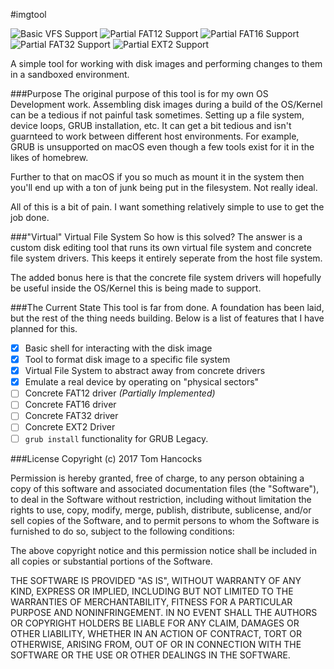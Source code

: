 #imgtool

![Basic VFS Support](https://img.shields.io/badge/VFS-Basic-green.svg)
![Partial FAT12 Support](https://img.shields.io/badge/FAT12-Partial-yellow.svg)
![Partial FAT16 Support](https://img.shields.io/badge/FAT16-None-red.svg)
![Partial FAT32 Support](https://img.shields.io/badge/FAT32-None-red.svg)
![Partial EXT2 Support](https://img.shields.io/badge/ext2-None-red.svg)

A simple tool for working with disk images and performing changes to them in a sandboxed environment.

###Purpose
The original purpose of this tool is for my own OS Development work. Assembling
disk images during a build of the OS/Kernel can be a tedious if not painful task sometimes. Setting up a file system, device loops, GRUB installation, etc. It can get a bit tedious and isn't guarnteed to work between different host environments. For example, GRUB is unsupported on macOS even though a few tools exist for it in the likes of homebrew.

Further to that on macOS if you so much as mount it in the system then you'll end up with a ton of junk being put in the filesystem. Not really ideal.

All of this is a bit of pain. I want something relatively simple to use to get the job done.

###"Virtual" Virtual File System
So how is this solved? The answer is a custom disk editing tool that runs its own virtual file system and concrete file system drivers. This keeps it entirely seperate from the host file system.

The added bonus here is that the concrete file system drivers will hopefully be useful inside the OS/Kernel this is being made to support.

###The Current State
This tool is far from done. A foundation has been laid, but the rest of the thing needs building. Below is a list of features that I have planned for this.

- [x] Basic shell for interacting with the disk image
- [x] Tool to format disk image to a specific file system
- [x] Virtual File System to abstract away from concrete drivers
- [x] Emulate a real device by operating on "physical sectors"
- [ ] Concrete FAT12 driver *(Partially Implemented)*
- [ ] Concrete FAT16 driver
- [ ] Concrete FAT32 driver
- [ ] Concrete EXT2 Driver
- [ ] `grub install` functionality for GRUB Legacy.

###License
Copyright (c) 2017 Tom Hancocks

Permission is hereby granted, free of charge, to any person obtaining a copy
of this software and associated documentation files (the "Software"), to deal
in the Software without restriction, including without limitation the rights
to use, copy, modify, merge, publish, distribute, sublicense, and/or sell
copies of the Software, and to permit persons to whom the Software is
furnished to do so, subject to the following conditions:

The above copyright notice and this permission notice shall be included in all
copies or substantial portions of the Software.

THE SOFTWARE IS PROVIDED "AS IS", WITHOUT WARRANTY OF ANY KIND, EXPRESS OR
IMPLIED, INCLUDING BUT NOT LIMITED TO THE WARRANTIES OF MERCHANTABILITY,
FITNESS FOR A PARTICULAR PURPOSE AND NONINFRINGEMENT. IN NO EVENT SHALL THE
AUTHORS OR COPYRIGHT HOLDERS BE LIABLE FOR ANY CLAIM, DAMAGES OR OTHER
LIABILITY, WHETHER IN AN ACTION OF CONTRACT, TORT OR OTHERWISE, ARISING FROM,
OUT OF OR IN CONNECTION WITH THE SOFTWARE OR THE USE OR OTHER DEALINGS IN THE
SOFTWARE.

